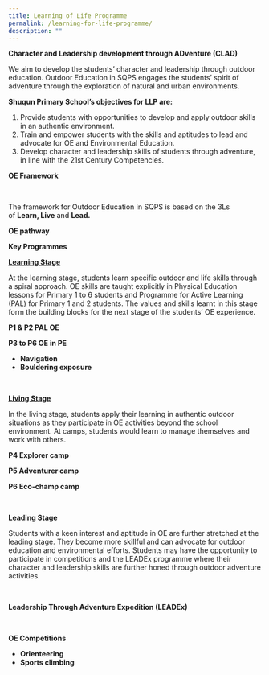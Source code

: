 ```yaml
---
title: Learning of Life Programme
permalink: /learning-for-life-programme/
description: ""
---
```

<p><strong>Character and Leadership development through ADventure (CLAD)</strong></p>
<p>We aim to develop the students&rsquo; character and leadership through outdoor education. Outdoor Education in SQPS engages the students&rsquo; spirit of adventure through the exploration of natural and urban environments.</p>
<p><strong>Shuqun Primary School&rsquo;s objectives for LLP are:</strong></p>
<ol>
<li>Provide students with opportunities to develop and apply outdoor skills in an authentic environment.</li>
<li>Train and empower students with the skills and aptitudes to lead and advocate for OE and Environmental Education.</li>
<li>Develop character and leadership skills of students through adventure, in line with the 21st Century Competencies.</li>
</ol>
<p><strong>OE Framework</strong></p>
<p><strong>&nbsp;</strong></p>
<p>The framework for Outdoor Education in SQPS is based on the 3Ls of&nbsp;<strong>Learn, Live</strong>&nbsp;and&nbsp;<strong>Lead. </strong></p>
<p><strong>OE pathway</strong></p>
<p><strong>Key Programmes</strong></p>
<p><strong><u>Learning Stage</u></strong></p>
<p>At the learning stage, students learn specific outdoor and life skills through a spiral approach. OE skills are taught explicitly in Physical Education lessons for Primary 1 to 6 students and Programme for Active Learning (PAL) for Primary 1 and 2 students. The values and skills learnt in this stage form the building blocks for the next stage of the students&rsquo; OE experience.</p>
<p><strong>P1 &amp; P2 PAL OE</strong></p>
<p><strong>P3 to P6 OE in PE</strong></p>
<ul>
<li><strong>Navigation</strong></li>
<li><strong>Bouldering exposure</strong></li>
</ul>
<p>&nbsp;</p>
<p><strong><u>Living Stage</u></strong></p>
<p>In the living stage, students apply their learning in authentic outdoor situations as they participate in OE activities beyond the school environment. At camps, students would learn to manage themselves and work with others.&nbsp;</p>
<p><strong>P4 Explorer camp</strong></p>
<p><strong>P5 Adventurer camp</strong></p>
<p><strong>P6 Eco-champ camp</strong></p>
<p>&nbsp;</p>
<p><strong>Leading Stage</strong></p>
<p>Students with a keen interest and aptitude in OE are further stretched at the leading stage. They become more skillful and can advocate for outdoor education and environmental efforts. Students may have the opportunity to participate in competitions and the LEADEx programme where their character and leadership skills are further honed through outdoor adventure activities.</p>
<p>&nbsp;</p>
<p><strong>Leadership Through Adventure Expedition (LEADEx)</strong></p>
<p>&nbsp;</p>
<p><strong>OE Competitions</strong></p>
<ul>
<li><strong>Orienteering</strong></li>
<li><strong>Sports climbing</strong></li>
</ul>